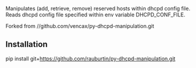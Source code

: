 Manipulates (add, retrieve, remove) reserved hosts within dhcpd config file.
Reads dhcpd config file specified within env variable DHCPD_CONF_FILE.

Forked from //github.com/vencax/py-dhcpd-manipulation.git

## Installation

pip install git+https://github.com/rauburtin/py-dhcpd-manipulation.git
